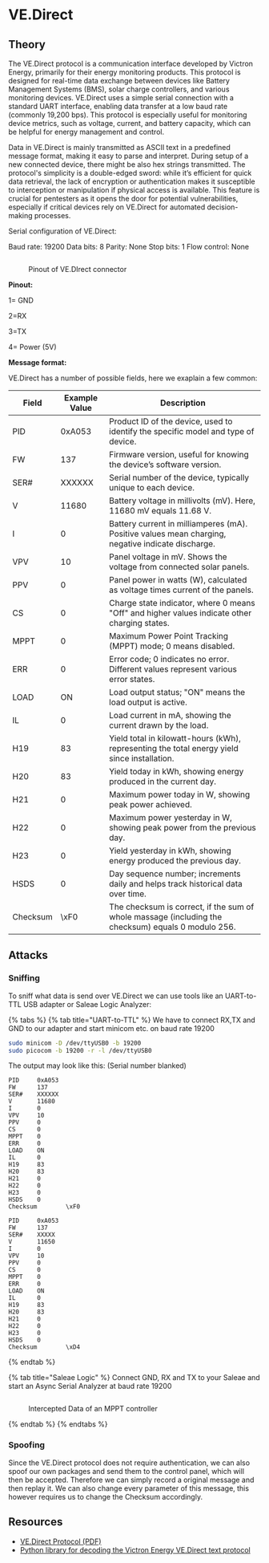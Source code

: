 # VE.Direct

## **Theory**

The VE.Direct protocol is a communication interface developed by Victron Energy, primarily for their energy monitoring products. This protocol is designed for real-time data exchange between devices like Battery Management Systems (BMS), solar charge controllers, and various monitoring devices. VE.Direct uses a simple serial connection with a standard UART interface, enabling data transfer at a low baud rate (commonly 19,200 bps). This protocol is especially useful for monitoring device metrics, such as voltage, current, and battery capacity, which can be helpful for energy management and control.

Data in VE.Direct is mainly transmitted as ASCII text in a predefined message format, making it easy to parse and interpret. During setup of a new connected device, there might be also hex strings transmitted. The protocol's simplicity is a double-edged sword: while it’s efficient for quick data retrieval, the lack of encryption or authentication makes it susceptible to interception or manipulation if physical access is available. This feature is crucial for pentesters as it opens the door for potential vulnerabilities, especially if critical devices rely on VE.Direct for automated decision-making processes.

Serial configuration of VE.Direct:

Baud rate: 19200 Data bits: 8 Parity: None Stop bits: 1 Flow control: None

<figure><img src="../../.gitbook/assets/image (17).png" alt=""><figcaption><p>Pinout of VE.DIrect connector<br></p></figcaption></figure>

**Pinout:** &#x20;

1= GND

2=RX

3=TX

4= Power (5V)

**Message format:**

VE.Direct has a number of possible fields, here we exaplain a few common:

| Field    | Example Value | Description                                                                                        |
| -------- | ------------- | -------------------------------------------------------------------------------------------------- |
| PID      | 0xA053        | Product ID of the device, used to identify the specific model and type of device.                  |
| FW       | 137           | Firmware version, useful for knowing the device’s software version.                                |
| SER#     | XXXXXX        | Serial number of the device, typically unique to each device.                                      |
| V        | 11680         | Battery voltage in millivolts (mV). Here, 11680 mV equals 11.68 V.                                 |
| I        | 0             | Battery current in milliamperes (mA). Positive values mean charging, negative indicate discharge.  |
| VPV      | 10            | Panel voltage in mV. Shows the voltage from connected solar panels.                                |
| PPV      | 0             | Panel power in watts (W), calculated as voltage times current of the panels.                       |
| CS       | 0             | Charge state indicator, where 0 means "Off" and higher values indicate other charging states.      |
| MPPT     | 0             | Maximum Power Point Tracking (MPPT) mode; 0 means disabled.                                        |
| ERR      | 0             | Error code; 0 indicates no error. Different values represent various error states.                 |
| LOAD     | ON            | Load output status; "ON" means the load output is active.                                          |
| IL       | 0             | Load current in mA, showing the current drawn by the load.                                         |
| H19      | 83            | Yield total in kilowatt-hours (kWh), representing the total energy yield since installation.       |
| H20      | 83            | Yield today in kWh, showing energy produced in the current day.                                    |
| H21      | 0             | Maximum power today in W, showing peak power achieved.                                             |
| H22      | 0             | Maximum power yesterday in W, showing peak power from the previous day.                            |
| H23      | 0             | Yield yesterday in kWh, showing energy produced the previous day.                                  |
| HSDS     | 0             | Day sequence number; increments daily and helps track historical data over time.                   |
| Checksum | \xF0          | The checksum is correct, if the sum of whole massage (including the checksum) equals 0 modulo 256. |

## **Attacks**

### Sniffing

To sniff what data is send over VE.Direct we can use tools like an UART-to-TTL USB adapter or Saleae Logic Analyzer:

{% tabs %}
{% tab title="UART-to-TTL" %}
We have to connect RX,TX and GND to our adapter and start minicom etc. on baud rate 19200

```bash
sudo minicom -D /dev/ttyUSB0 -b 19200
sudo picocom -b 19200 -r -l /dev/ttyUSB0
```

The output may look like this: (Serial number blanked)

```
PID     0xA053
FW      137
SER#    XXXXXX
V       11680
I       0
VPV     10
PPV     0
CS      0
MPPT    0
ERR     0
LOAD    ON
IL      0
H19     83
H20     83
H21     0
H22     0
H23     0
HSDS    0
Checksum        \xF0

PID     0xA053
FW      137
SER#    XXXXX
V       11650
I       0
VPV     10
PPV     0
CS      0
MPPT    0
ERR     0
LOAD    ON
IL      0
H19     83
H20     83
H21     0
H22     0
H23     0
HSDS    0
Checksum        \xD4
```
{% endtab %}

{% tab title="Saleae Logic" %}
Connect GND, RX and TX to your Saleae and start an Async Serial Analyzer at baud rate 19200

<figure><img src="../../.gitbook/assets/saleae_normal_operation.png" alt=""><figcaption><p>Intercepted Data of an MPPT controller</p></figcaption></figure>
{% endtab %}
{% endtabs %}

### Spoofing

Since the VE.Direct protocol does not require authentication, we can also spoof our own packages and send them to the control panel, which will then be accepted. Therefore we can simply record a original message and then replay it. We can also change every parameter of this message, this however requires us to change the Checksum accordingly.

## Resources

* [VE.Direct Protocol (PDF)](https://www.victronenergy.com/upload/documents/VE.Direct-Protocol-3.33.pdf)
* [Python library for decoding the Victron Energy VE.Direct text protocol ](https://github.com/karioja/vedirect)
